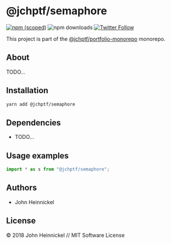 # @jchptf/semaphore

[![npm (scoped)](https://img.shields.io/npm/v/@jchptf/semaphore.svg)](https://www.npmjs.com/package/@jchptf/semaphore)
![npm downloads](https://img.shields.io/npm/dm/@jchptf/semaphore.svg)
[![Twitter Follow](https://img.shields.io/twitter/follow/jchptf_monorepo.svg?style=flat-square&label=twitter)](https://twitter.com/jchptf_monorepo)


This project is part of the
[@jchptf/portfolio-monorepo](https://github.com/jheinnic/portfolio-monorepo/) monorepo.

<!-- TOC depthFrom:2 depthTo:3 -->

<!-- /TOC -->

## About

TODO...

## Installation

```bash
yarn add @jchptf/semaphore
```

## Dependencies

- TODO...

## Usage examples

```typescript
import * as s from "@jchptf/semaphore";
```

## Authors

- John Heinnickel

## License

&copy; 2018 John Heinnickel // MIT Software License
